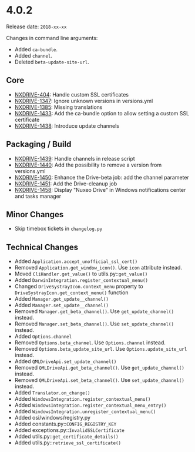 # 4.0.2

Release date: `2018-xx-xx`

Changes in command line arguments:

- Added `ca-bundle`.
- Added `channel`.
- Deleted `beta-update-site-url`.

## Core

- [NXDRIVE-404](https://jira.nuxeo.com/browse/NXDRIVE-404): Handle custom SSL certificates
- [NXDRIVE-1347](https://jira.nuxeo.com/browse/NXDRIVE-1347): Ignore unknown versions in versions.yml
- [NXDRIVE-1385](https://jira.nuxeo.com/browse/NXDRIVE-1385): Missing translations
- [NXDRIVE-1433](https://jira.nuxeo.com/browse/NXDRIVE-1433): Add the ca-bundle option to allow setting a custom SSL certificate
- [NXDRIVE-1438](https://jira.nuxeo.com/browse/NXDRIVE-1438): Introduce update channels

## Packaging / Build

- [NXDRIVE-1439](https://jira.nuxeo.com/browse/NXDRIVE-1439): Handle channels in release script
- [NXDRIVE-1440](https://jira.nuxeo.com/browse/NXDRIVE-1440): Add the possibility to remove a version from versions.yml
- [NXDRIVE-1450](https://jira.nuxeo.com/browse/NXDRIVE-1450): Enhance the Drive-beta job: add the channel parameter
- [NXDRIVE-1451](https://jira.nuxeo.com/browse/NXDRIVE-1451): Add the Drive-cleanup job
- [NXDRIVE-1458](https://jira.nuxeo.com/browse/NXDRIVE-1458): Display "Nuxeo Drive" in Windows notifications center and tasks manager

## Minor Changes

- Skip timebox tickets in `changelog.py`

## Technical Changes

- Added `Application.accept_unofficial_ssl_cert()`
- Removed `Application.get_window_icon()`. Use `icon` attribute instead.
- Moved `CliHandler.get_value()` to utils.py::`get_value()`
- Added `DarwinIntegration.register_contextual_menu()`
- Changed `DriveSystrayIcon.context_menu` property to `DriveSystrayIcon.get_context_menu()` function
- Added `Manager.get_update__channel()`
- Added `Manager.set_update__channel()`
- Removed `Manager.get_beta_channel()`. Use `get_update_channel()` instead.
- Removed `Manager.set_beta_channel()`. Use `set_update_channel()` instead.
- Added `Options.channel`
- Removed `Options.beta_channel`. Use `Options.channel` instead.
- Removed `Options.beta_update_site_url`. Use `Options.update_site_url` instead.
- Added `QMLDriveApi.set_update_channel()`
- Removed `QMLDriveApi.get_beta_channel()`. Use `get_update_channel()` instead.
- Removed `QMLDriveApi.set_beta_channel()`. Use `set_update_channel()` instead.
- Added `Translator.on_change()`
- Added `WindowsIntegration.register_contextual_menu()`
- Added `WindowsIntegration.register_contextual_menu_entry()`
- Added `WindowsIntegration.unregister_contextual_menu()`
- Added osi/windows/registry.py
- Added constants.py::`CONFIG_REGISTRY_KEY`
- Added exceptions.py::`InvalidSSLCertificate`
- Added utils.py::`get_certificate_details()`
- Added utils.py::`retrieve_ssl_certificate()`
